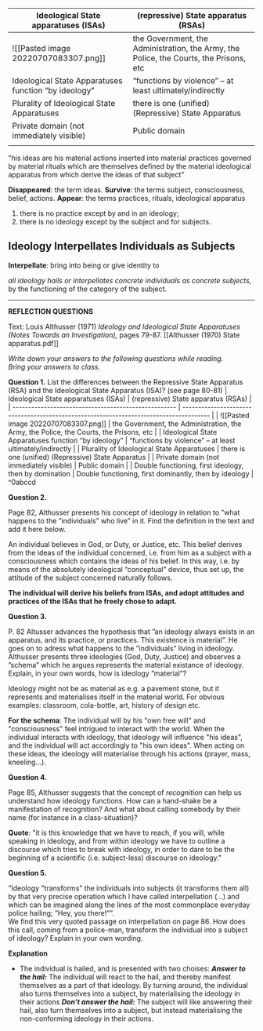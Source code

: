 
| Ideological State apparatuses (ISAs)                 | (repressive) State apparatus (RSAs)                                                    |
| ---------------------------------------------------- | -------------------------------------------------------------------------------------- |
| ![[Pasted image 20220707083307.png]]                  | the Government, the Administration, the Army, the Police, the Courts, the Prisons, etc |
| Ideological State Apparatuses function “by ideology” | “functions by violence” – at least ultimately/indirectly                               |
| Plurality of Ideological State Apparatuses           | there is one (unified) (Repressive) State Apparatus                                    |
| Private domain (not immediately visible)             | Public domain                                                                          |
|                                                      |                                                                                        |

"his ideas are his material actions inserted into material practices governed by material rituals which are themselves defined by the material ideological apparatus from which derive the ideas of that subject"

**Disappeared**: the term ideas. 
**Survive**: the terms subject, consciousness, belief, actions. 
**Appear**: the terms practices, rituals, ideological apparatus

1. there is no practice except by and in an ideology; 
2. there is no ideology except by the subject and for subjects.

## Ideology Interpellates Individuals as Subjects
**Interpellate**: bring into being or give identity to

*all ideology hails or interpellates concrete individuals as concrete subjects*, by the functioning of the category of the subject.

___

**REFLECTION QUESTIONS**

Text: Louis Althusser (1971) _Ideology and Ideological State Apparatuses (Notes Towards an Investigation),_ pages 79-87.
[[Althusser (1970) State apparatus.pdf]]

_Write down your answers to the following questions while reading.  
Bring your answers to class._

**Question 1.**
List the differences between the Repressive State Apparatus (RSA) and the Ideological State Apparatus (ISA)? (see page 80-81)
| Ideological State apparatuses (ISAs)                 | (repressive) State apparatus (RSAs)                                                    |
| ---------------------------------------------------- | -------------------------------------------------------------------------------------- |
| ![[Pasted image 20220707083307.png]]                  | the Government, the Administration, the Army, the Police, the Courts, the Prisons, etc |
| Ideological State Apparatuses function “by ideology” | “functions by violence” – at least ultimately/indirectly                               |
| Plurality of Ideological State Apparatuses           | there is one (unified) (Repressive) State Apparatus                                    |
| Private domain (not immediately visible)             | Public domain                                                                          |
|  Double functioning, first ideology, then by domination                                                       | Double functioning, first dominantly, then by ideology                                                                                        | ^0abccd

**Question 2.**

Page 82, Althusser presents his concept of ideology in relation to ”what happens to the ”individuals” who live” in it. Find the definition in the text and add it here below.

An individual believes in God, or Duty, or Justice, etc.
This belief derives from the ideas of the individual concerned, i.e. from him as a subject with a consciousness which contains the ideas of his belief.
In this way, i.e. by means of the absolutely ideological “conceptual” device, thus set up, the attitude of the subject concerned naturally follows.

**The individual will derive his beliefs from ISAs, and adopt attitudes and practices of the ISAs that he freely chose to adapt.**






**Question 3.**

P. 82 Altusser advances the hypothesis that ”an ideology always exists in an apparatus, and its practice, or practices. This existence is material”. He goes on to adress what happens to the ”individuals” living in ideology. Althusser presents three ideologies (God, Duty, Justice) and observes a ”schema” which he argues represents the material existance of ideology. Explain, in your own words, how is ideology ”material”?

Ideology might not be as material as e.g. a pavement stone, but it represents and materialises itself in the material world. 
For obvious examples: classroom, cola-bottle, art, history of design etc.

**For the schema**:
The individual will by his "own free will" and "consciousness" feel intrigued to interact with the world. When the individual interacts with ideology, that ideology will influence "his ideas", and the individual will act accordingly to "his own ideas". When acting on these ideas, the ideology will materialise through his actions (prayer, mass, kneeling...).



**Question 4.**

Page 85, Althusser suggests that the concept of _recognition_ can help us understand how ideology functions. How can a hand-shake be a manifestation of recognition? And what about calling somebody by their name (for instance in a class-situation)?


**Quote**:
"it is this knowledge that we have to reach, if you will, while speaking in ideology, and from within ideology we have to outline a discourse which tries to break with ideology, in order to dare to be the beginning of a scientific (i.e. subject-less) discourse on ideology."


**Question 5.**

”Ideology ”transforms” the individuals into subjects (it transforms them all) by that very precise operation which I have called interpellation (…) and which can be imagined along the lines of the most commonplace everyday police hailing; ”Hey, you there!””.  
We find this very quoted passage on interpellation on page 86. How does this call, coming from a police-man, transform the individual into a subject of ideology? Explain in your own wording.


**Explanation**
- The individual is hailed, and is presented with two choises:
***Answer to the hail:***
The individual will react to the hail, and thereby manifest themselves as a part of that ideology. By turning around, the individual also turns themselves into a subject, by materialising the ideology in their actions
***Don't answer the hail*:**
The subject will like answering their hail, also turn themselves into a subject, but instead materialising the non-conforming ideology in their actions.